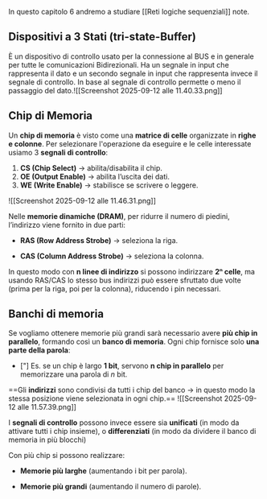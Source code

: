 In questo capitolo 6 andremo a studiare [[Reti logiche sequenziali]] note.
## Dispositivi a 3 Stati (tri-state-Buffer)

È un dispositivo di controllo usato per la connessione al BUS e in generale per tutte le comunicazioni Bidirezionali. 
Ha un segnale in input che rappresenta il dato e un secondo segnale in input che rappresenta invece il segnale di controllo. In base al segnale di controllo permette o meno il passaggio del dato.![[Screenshot 2025-09-12 alle 11.40.33.png]]

## Chip di Memoria
Un **chip di memoria** è visto come una **matrice di celle** organizzate in **righe e colonne**.
Per selezionare l'operazione da eseguire e le celle interessate usiamo 3 **segnali di controllo**:

1. **CS (Chip Select)** → abilita/disabilita il chip.
2. **OE (Output Enable)** → abilita l’uscita dei dati.
3. **WE (Write Enable)** → stabilisce se scrivere o leggere.

![[Screenshot 2025-09-12 alle 11.46.31.png]]

Nelle **memorie dinamiche (DRAM)**, per ridurre il numero di piedini, l’indirizzo viene fornito in due parti:

- **RAS (Row Address Strobe)** → seleziona la riga.

- **CAS (Column Address Strobe)** → seleziona la colonna.

In questo modo con **n linee di indirizzo** si possono indirizzare **2ⁿ celle**, ma usando RAS/CAS lo stesso bus indirizzi può essere sfruttato due volte (prima per la riga, poi per la colonna), riducendo i pin necessari.

## Banchi di memoria

Se vogliamo ottenere memorie più grandi sarà necessario avere **più chip in parallelo**, formando così un **banco di memoria**.
Ogni chip fornisce solo **una parte della parola**:
- ["]  Es. se un chip è largo **1 bit**, servono **n chip in parallelo** per memorizzare una parola di _n_ bit.

==Gli **indirizzi** sono condivisi da tutti i chip del banco → in questo modo la stessa posizione viene selezionata in ogni chip.==
![[Screenshot 2025-09-12 alle 11.57.39.png]]

I **segnali di controllo** possono invece essere sia **unificati** (in modo da attivare tutti i chip insieme), o **differenziati** (in modo da dividere il banco di memoria in più blocchi)


Con più chip si possono realizzare:
- **Memorie più larghe** (aumentando i bit per parola).
	
- **Memorie più grandi** (aumentando il numero di parole).
